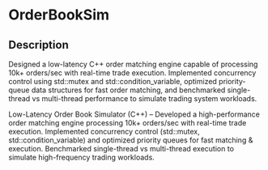 # OrderBookSim

## Description

Designed a low-latency C++ order matching engine capable of processing 10k+ orders/sec with real-time trade execution. Implemented concurrency control using std::mutex and std::condition_variable, optimized priority-queue data structures for fast order matching, and benchmarked single-thread vs multi-thread performance to simulate trading system workloads.

Low-Latency Order Book Simulator (C++)  – 
Developed a high-performance order matching engine processing 10k+ orders/sec with real-time trade execution.
Implemented concurrency control (std::mutex, std::condition_variable) and optimized priority queues for fast matching & execution.
Benchmarked single-thread vs multi-thread execution to simulate high-frequency trading workloads.
